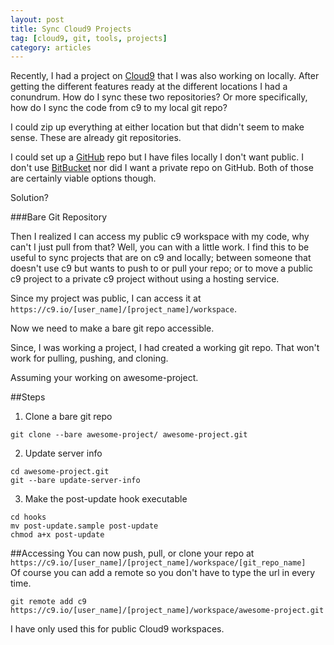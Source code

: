```yaml
---
layout: post
title: Sync Cloud9 Projects
tag: [cloud9, git, tools, projects]
category: articles
---
```


Recently, I had a project on [Cloud9](https://c9.io) that I was also working on locally. After getting the different features ready at the different locations I had a conundrum. How do I sync these two repositories? Or more specifically, how do I sync the code from c9 to my local git repo?  

I could zip up everything at either location but that didn't seem to make sense. These are already git repositories.  

I could set up a [GitHub](https://github.com) repo but I have files locally I don't want public. I don't use [BitBucket](http://bitbucket.com) nor did I want a private repo on GitHub. Both of those are certainly viable options though.  

Solution?

###Bare Git Repository  

Then I realized I can access my public c9 workspace with my code, why can't I just pull from that? Well, you can with a little work. I find this to be useful to sync projects that are on c9 and locally; between someone that doesn't use c9 but wants to push to or pull your repo; or to move a public c9 project to a private c9 project without using a hosting service.

Since my project was public, I can access it at `https://c9.io/[user_name]/[project_name]/workspace`.  

Now we need to make a bare git repo accessible.

Since, I was working a project, I had created a working git repo. That won't work for pulling, pushing, and cloning.  

Assuming your working on awesome-project.

##Steps
1. Clone a bare git repo  

`git clone --bare awesome-project/ awesome-project.git`

2. Update server info

`cd awesome-project.git`   
`git --bare update-server-info`

3. Make the post-update hook executable

`cd hooks`  
`mv post-update.sample post-update`  
`chmod a+x post-update`

##Accessing
You can now push, pull, or clone your repo at `https://c9.io/[user_name]/[project_name]/workspace/[git_repo_name]`  
Of course you can add a remote so you don't have to type the url in every time.

`git remote add c9 https://c9.io/[user_name]/[project_name]/workspace/awesome-project.git`

I have only used this for public Cloud9 workspaces.
